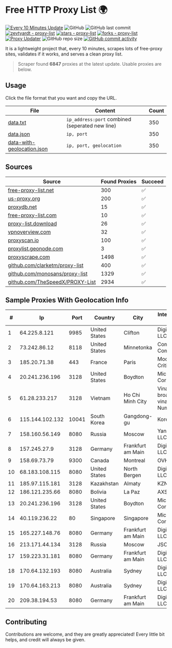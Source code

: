 
# Free HTTP Proxy List 🌍

[![Every 10 Minutes Update](https://github.com/mertguvencli/http-proxy-list/actions/workflows/main.yml/badge.svg?branch=main)](https://github.com/mertguvencli/http-proxy-list/actions/workflows/main.yml)
![GitHub](https://img.shields.io/github/license/mertguvencli/http-proxy-list)
![GitHub last commit](https://img.shields.io/github/last-commit/mertguvencli/http-proxy-list)
[![zevtyardt - proxy-list](https://img.shields.io/static/v1?label=zevtyardt&message=proxy-list&color=blue&logo=github)](https://github.com/zevtyardt/proxy-list "Go to GitHub repo")
[![stars - proxy-list](https://img.shields.io/github/stars/zevtyardt/proxy-list?style=social)](https://github.com/zevtyardt/proxy-list)
[![forks - proxy-list](https://img.shields.io/github/forks/zevtyardt/proxy-list?style=social)](https://github.com/zevtyardt/proxy-list)
[![Proxy Updater](https://github.com/zevtyardt/proxy-list/workflows/Proxy%20Updater/badge.svg)](https://github.com/zevtyardt/proxy-list/actions?query=workflow:"Proxy+Updater")
![GitHub repo size](https://img.shields.io/github/repo-size/zevtyardt/proxy-list)
[![GitHub commit activity](https://img.shields.io/github/commit-activity/m/zevtyardt/proxy-list?logo=commits)](https://github.com/zevtyardt/proxy-list/commits/main)

It is a lightweight project that, every 10 minutes, scrapes lots of free-proxy sites, validates if it works, and serves a clean proxy list.

> Scraper found **6847** proxies at the latest update. Usable proxies are below.

## Usage

Click the file format that you want and copy the URL.

|File|Content|Count|
|----|-------|-----|
|[data.txt](https://raw.githubusercontent.com/mertguvencli/http-proxy-list/main/proxy-list/data.txt)|`ip_address:port` combined (seperated new line)|350|
|[data.json](https://raw.githubusercontent.com/mertguvencli/http-proxy-list/main/proxy-list/data.json)|`ip, port`|350|
|[data-with-geolocation.json](https://raw.githubusercontent.com/mertguvencli/http-proxy-list/main/proxy-list/data-with-geolocation.json)|`ip, port, geolocation`|350|

## Sources

|Source|Found Proxies|Succeed|
|------|-------------|-------|
|[free-proxy-list.net](https://free-proxy-list.net)|300|✅|
|[us-proxy.org](https://www.us-proxy.org)|200|✅|
|[proxydb.net](http://proxydb.net)|15|✅|
|[free-proxy-list.com](https://free-proxy-list.com/?page=&port=&type%5B%5D=http&type%5B%5D=https&up_time=0&search=Search)|10|✅|
|[proxy-list.download](https://www.proxy-list.download/HTTP)|26|✅|
|[vpnoverview.com](https://vpnoverview.com/privacy/anonymous-browsing/free-proxy-servers)|32|✅|
|[proxyscan.io](https://www.proxyscan.io)|100|✅|
|[proxylist.geonode.com](https://proxylist.geonode.com/api/proxy-list?limit=300&page=1&sort_by=lastChecked&sort_type=desc&protocols=http,https)|3|✅|
|[proxyscrape.com](https://api.proxyscrape.com/v2/?request=displayproxies&protocol=http&timeout=10000&country=all&ssl=all&anonymity=all)|1498|✅|
|[github.com/clarketm/proxy-list](https://raw.githubusercontent.com/clarketm/proxy-list/master/proxy-list-raw.txt)|400|✅|
|[github.com/monosans/proxy-list](https://raw.githubusercontent.com/monosans/proxy-list/main/proxies/http.txt)|1329|✅|
|[github.com/TheSpeedX/PROXY-List](https://raw.githubusercontent.com/TheSpeedX/PROXY-List/master/http.txt)|2934|✅|


## Sample Proxies With Geolocation Info

|#|Ip|Port|Country|City|Internet Service Provider|
|-|--|----|-------|----|-------------------------|
|1|64.225.8.121|9985|United States|Clifton|DigitalOcean, LLC|
|2|73.242.86.12|8118|United States|Minnetonka|Comcast Cable Communications|
|3|185.20.71.38|443|France|Paris|Mod Mission Critical LLC|
|4|20.241.236.196|3128|United States|Boydton|Microsoft Corporation|
|5|61.28.233.217|3128|Vietnam|Ho Chi Minh City|Vinadata broadcast via vinagame AS Number|
|6|115.144.102.132|10041|South Korea|Gangdong-gu|Korea Telecom|
|7|158.160.56.149|8080|Russia|Moscow|Yandex.Cloud LLC|
|8|157.245.27.9|3128|Germany|Frankfurt am Main|DigitalOcean, LLC|
|9|158.69.73.79|9300|Canada|Montreal|OVH SAS|
|10|68.183.108.115|8080|United States|North Bergen|DigitalOcean, LLC|
|11|185.97.115.181|3128|Kazakhstan|Almaty|KZNLS Network|
|12|186.121.235.66|8080|Bolivia|La Paz|AXS Bolivia S. A.|
|13|20.241.236.196|3128|United States|Boydton|Microsoft Corporation|
|14|40.119.236.22|80|Singapore|Singapore|Microsoft Corporation|
|15|165.227.148.76|8080|Germany|Frankfurt am Main|DigitalOcean, LLC|
|16|213.171.44.134|3128|Russia|Moscow|JSC Comcor|
|17|159.223.31.181|8080|Germany|Frankfurt am Main|DigitalOcean, LLC|
|18|170.64.132.193|8080|Australia|Sydney|DigitalOcean, LLC|
|19|170.64.163.213|8080|Australia|Sydney|DigitalOcean, LLC|
|20|209.38.194.53|8080|Germany|Frankfurt am Main|DigitalOcean, LLC|



## Contributing

Contributions are welcome, and they are greatly appreciated! Every
little bit helps, and credit will always be given.

